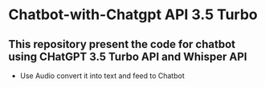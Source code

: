 # Chatbot-with-Chatgpt API 3.5 Turbo

## This repository present the code for chatbot using CHatGPT 3.5 Turbo API and Whisper API

- Use Audio convert it into text and feed to Chatbot
